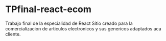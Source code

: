 # TPfinal-react-ecom
Trabajo final de la especialidad de React
Sitio creado para la comercializacion de articulos electronicos y sus genericos adaptados aca cliente.
